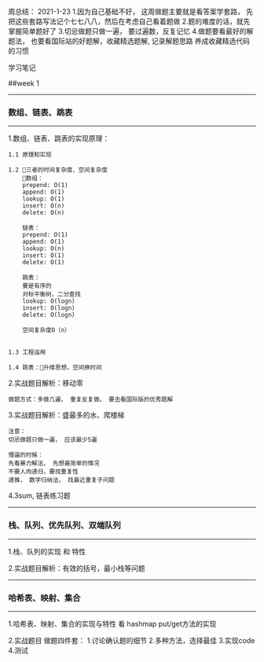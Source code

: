 周总结：
2021-1-23
1.因为自己基础不好， 这周做题主要就是看答案学套路，
先把这些套路写法记个七七八八，然后在考虑自己看着题做
2.题的难度的话，就先掌握简单题好了
3.切忌做题只做一遍， 要过遍数，反复记忆
4.做题要看最好的解题法， 也要看国际站的好题解，收藏精选题解, 记录解题思路
养成收藏精选代码的习惯


学习笔记

##week 1
***
### 数组、链表、跳表
***
1.数组、链表、跳表的实现原理：

    1.1 原理和实现

    1.2 三者的时间复杂度、空间复杂度
        数组：
        prepend: O(1)
        append: O(1)
        lookup: O(1)
        insert: O(n)
        delete: O(n)

        链表：
        prepend: O(1)
        append: O(1)
        lookup: O(n)
        insert: O(1)
        delete: O(1)

        跳表：
        要是有序的
        对标平衡树，二分查找
        lookup: O(logn)
        insert: O(logn)
        delete: O(logn)

        空间复杂度O（n）


    1.3 工程运用

    1.4 跳表：升维思想，空间换时间
    

2.实战题目解析：移动零
    
    做题方式：多做几遍， 重复反复做。 要去看国际版的优秀题解
    
3.实战题目解析：盛最多的水、爬楼梯

    注意： 
    切忌做题只做一遍， 应该最少5遍
    
    懵逼的时候：
    先看暴力解法， 先想最简单的情况
    不要人肉递归，要找重复性
    递推， 数学归纳法， 找最近重复子问题
    
4.3sum, 链表练习题


***
### 栈、队列、优先队列、双端队列
***
1.栈、队列的实现 和 特性

2.实战题目解析：有效的括号，最小栈等问题


***
### 哈希表、映射、集合
***
1.哈希表、映射、集合的实现与特性
看 hashmap put/get方法的实现

2.实战题目
做题四件套：
1.讨论确认题的细节
2.多种方法，选择最佳
3.实现code
4.测试





